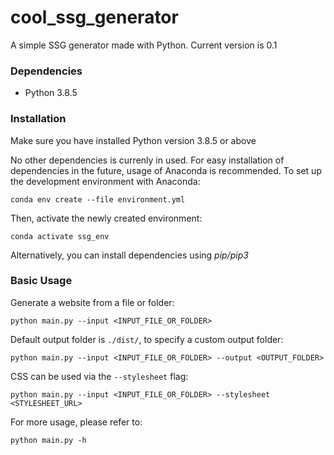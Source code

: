 # cool_ssg_generator
A simple SSG generator made with Python.
Current version is 0.1

### Dependencies
- Python 3.8.5

### Installation
Make sure you have installed Python version 3.8.5 or above

No other dependencies is currenly in used. For easy installation of dependencies in the future, usage of Anaconda is recommended. To set up the development environment with Anaconda:
```
conda env create --file environment.yml
```
Then, activate the newly created environment:
```
conda activate ssg_env
```
Alternatively, you can install dependencies using _pip/pip3_

### Basic Usage
Generate a website from a file or folder:
```
python main.py --input <INPUT_FILE_OR_FOLDER>
```
Default output folder is `./dist/`, to specify a custom output folder:
```
python main.py --input <INPUT_FILE_OR_FOLDER> --output <OUTPUT_FOLDER>
```
CSS can be used via the `--stylesheet` flag:
```
python main.py --input <INPUT_FILE_OR_FOLDER> --stylesheet <STYLESHEET_URL>
```
For more usage, please refer to:
```
python main.py -h
```